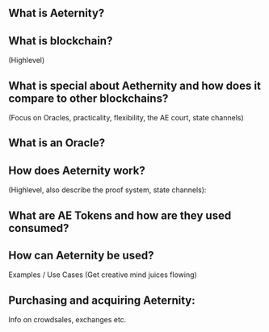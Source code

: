 ## What is Aeternity?
## What is blockchain?
(Highlevel)
## What is special about Aethernity and how does it compare to other blockchains?
(Focus on Oracles, practicality, flexibility, the AE court, state channels)
## What is an Oracle?
## How does Aeternity work?
(Highlevel, also describe the proof system, state channels):
## What are AE Tokens and how are they used consumed?
## How can Aeternity be used?
Examples / Use Cases (Get creative mind juices flowing)
## Purchasing and acquiring Aeternity: 
Info on crowdsales, exchanges etc.